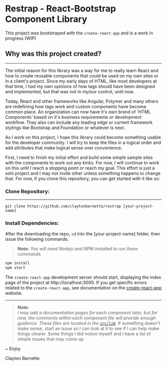 # Restrap - React-Bootstrap Component Library

This project was bootstraped with the `create-react-app` and is a work in progress (WIP)

## Why was this project created?
---
The initial reason for this library was a way for me to really learn React and how to create reusable components that could be used on my own sites or in a client's project. Since my early days of HTML, like most developers at that time, I had my own opinions of how tags should have been designed and implemented, but that was not in my/our control, until now. 

Today, React and other frameworks like Angular, Polymer and many others are redefining how tags work and custom components have become common place. An organization can now have it's own brand of 'HTML Components' based on it's business requirements or development workflow. They also can include any leading edge or current framework stylings like Bootstrap and Foundation or whatever is next. 

As I work on this project, I hope this library could become something usable for the developer community. I will try to keep the files in a logical order and add attributes that make logical sense over convenience.  


First, I need to finish my initial effort and build some simple sample sites with the components to work out any kinks. For now, I will continue to work on this until I reach a stopping point or reach my goal. This effort is just a solo project and I may not invite other unless something happens to change that. For now, if you clone this repository, you can get started with it like so: 

### Clone Repository: 
---
```git
git clone https://github.com/claytonbarnette/restrap [your-project-name]
```


### Install Dependencies:

After the downloading the repo, ```cd``` into the [your-project-name] folder, then issue the following commands. 

> **Note:** *You will need Nodejs and NPM installed to run these commands.*

``` javascript 
npm install
npm start
```
The ``create-react-app`` development server should start, displaying the index page of the project at http://localhost:3000. If you get specific errors related to the ``create-react-app``, see documentation on the [create-react-app](https://reactjs.org/docs/create-a-new-react-app.html) website.

---

> **Note:**  
*I may add a documentation pages for each component later, but for now, the comments within each component file will provide enough guidence. These files are located in the [``src/lib``](https://github.com/claytonbarnette/restrap/tree/master/src "Source Lib Directory").* If something doesn't make sense, start an issue so I can look at it to see if I can help make things clearer.  Some things I did notice myself and I have a list of simple issues that may come up. 


~ Enjoy

Clayton Barnette 
